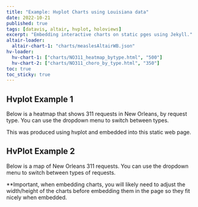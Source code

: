 ```yaml
---
title: "Example: Hvplot Charts using Louisiana data"
date: 2022-10-21
published: true
tags: [datavis, altair, hvplot, holoviews]
excerpt: "Embedding interactive charts on static pges using Jekyll."
altair-loader:
  altair-chart-1: "charts/measlesAltairWB.json"
hv-loader:
  hv-chart-1: ["charts/NO311_heatmap_bytype.html", "500"]
  hv-chart-2: ["charts/NO311_choro_by_type.html", "350"]
toc: true
toc_sticky: true
---
```


## Hvplot Example 1

Below is a heatmap that shows 311 requests in New Orleans, by request type. You can use the dropdown menu to switch between types.

<div id="hv-chart-1"></div>

This was produced using hvplot and embedded into this static web page. 

## HvPlot Example 2

Below is a map of New Orleans 311 requests. You can use the dropdown menu to switch between types of requests.

<div id="hv-chart-2"></div>

**Important, when embedding charts, you will likely need to adjust the width/height of the charts before embedding them in the page so they
fit nicely when embedded.
